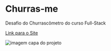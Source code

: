 # Churras-me
 Desafio do Churrascômetro do curso Full-Stack

 <a href="https://joao-victor-martins.github.io/Churras-me/" target="_blank" rel="external">Link para o Site</a>

<img src="../image/print-para-o-git.png" alt="imagem capa do projeto">
